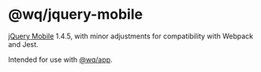 @wq/jquery-mobile
======================

[jQuery Mobile](https://jquerymobile.com) 1.4.5, with minor adjustments for compatibility with Webpack and Jest.

Intended for use with [@wq/app](https://wq.io/wq.app).
